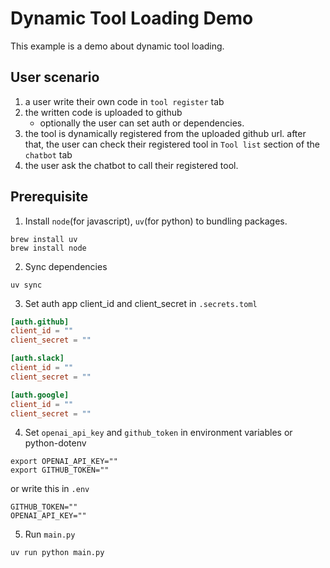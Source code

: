 # Dynamic Tool Loading Demo

This example is a demo about dynamic tool loading.

## User scenario

1. a user write their own code in `tool register` tab
2. the written code is uploaded to github
    - optionally the user can set auth or dependencies.
3. the tool is dynamically registered from the uploaded github url. after that, the user can check their registered tool
   in `Tool list` section of the `chatbot` tab
4. the user ask the chatbot to call their registered tool.

## Prerequisite

1. Install `node`(for javascript), `uv`(for python) to bundling packages.

```shell
brew install uv
brew install node
```

2. Sync dependencies

```shell
uv sync
```

3. Set auth app client_id and client_secret in `.secrets.toml`

```toml
[auth.github]
client_id = ""
client_secret = ""

[auth.slack]
client_id = ""
client_secret = ""

[auth.google]
client_id = ""
client_secret = ""
```

4. Set `openai_api_key` and `github_token` in environment variables or python-dotenv

```shell
export OPENAI_API_KEY=""
export GITHUB_TOKEN=""
```

or write this in `.env`

```text
GITHUB_TOKEN=""
OPENAI_API_KEY=""
```

5. Run `main.py`

```shell
uv run python main.py
```
